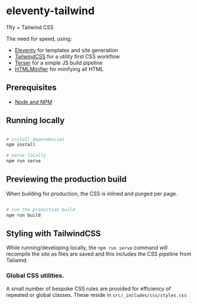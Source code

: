 # eleventy-tailwind
11ty + Tailwind CSS

The need for speed, using:

- [Eleventy](https://11ty.dev) for templates and site generation
- [TailwindCSS](https://tailwindcss.com) for a utility first CSS workflow
- [Terser](https://www.npmjs.com/package/terser) for a simple JS build pipeline
- [HTMLMinifier](https://www.npmjs.com/package/html-minifier-terser) for minifying all HTML


## Prerequisites

- [Node and NPM](https://nodejs.org/)

## Running locally

```bash

# install dependencies
npm install

# serve locally
npm run serve
```


## Previewing the production build

When building for production, the CSS is inlined and purged per page.

```bash

# run the production build
npm run build
```


## Styling with TailwindCSS

While running/developing locally, the `npm run serve` command will recompile the site as files are saved and this includes the CSS pipeline from Tailwind.

### Global CSS utilities.

A small number of bespoke CSS rules are provided for efficiency of repeated or global classes. These reside in `src/_includes/css/styles.css`
